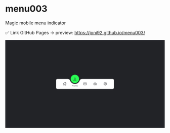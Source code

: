 # menu003
Magic mobile menu indicator


✅ Link GitHub Pages -> preview:  https://joni92.github.io/menu003/


![preview.png](https://github.com/Joni92/menu003/blob/main/preview01.png)
